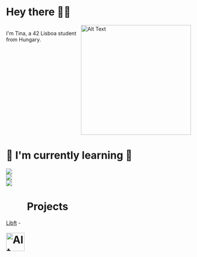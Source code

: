 # Hey there 🫶🏽

<div style="display: flex; justify-content: space-between;">
    <p style="margin-right: 10px;">I'm Tina, a 42 Lisboa student from Hungary.</p>
<img src="https://user-images.githubusercontent.com/74038190/219923809-b86dc415-a0c2-4a38-bc88-ad6cf06395a8.gif" alt="Alt Text" style="width: 300px; height: auto;">
</div>
        
# 🦋 I'm currently learning 🦋

<img src="https://img.shields.io/badge/C%20programming-000000?style=for-the-badge&logo=C&logoColor=000000&labelColor=5f65ff&color=ffffff"><br>
<img src="https://img.shields.io/badge/Python-000000?style=for-the-badge&logo=Python&logoColor=000000&labelColor=fff85f&color=9ed6ff"><br>
<img src="https://img.shields.io/badge/MYSQL-000000?style=for-the-badge&logo=MYSQL&logoColor=000000&labelColor=61d2bc&color=ffa765">

# <img src="https://camo.githubusercontent.com/8a4bad57346de157e6b679afbfaae22be3455924c357ecadd2b207ee2e4c9aec/68747470733a2f2f70726f66696c652e696e7472612e34322e66722f6173736574732f34325f6c6f676f2d376466633931313061353331396133303838363362393662646133336365613939353034366431373331636562623733356534316231363235353130366331322e737667" alt="Alt Text" style="width: 50px; height: auto; vertical-align: middle; margin-bottom: -190px;"> Projects

[Libft](https://github.com/ngtina99/libft) - 
